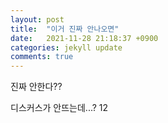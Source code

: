 ```yaml
---
layout: post
title:  "이거 진짜 안나오면"
date:   2021-11-28 21:18:37 +0900
categories: jekyll update
comments: true
---
```

진짜 안한다??


디스커스가 안뜨는데...? 12